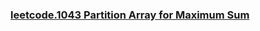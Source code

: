 ### [leetcode.1043 Partition Array for Maximum Sum](https://github.com/lulukdog/leetcode-Python/blob/master/Map/Partition%20Array%20for%20Maximum%20Sum.py)
